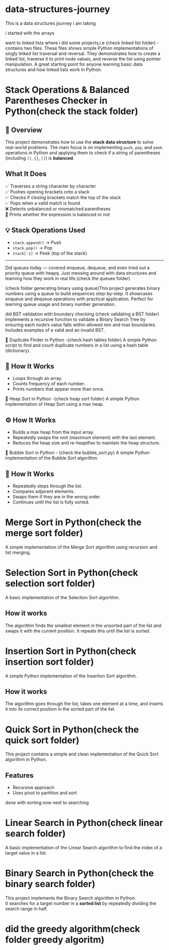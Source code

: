 # data-structures-journey
This is a data structures journey i am taking 


i started with the arrays 

went to linked lists where i did some projects,i.e (check linked list folder) - contains two files. These files shows simple Python implementations of singly linked list traversal and reversal. They demonstrates how to create a linked list, traverse it to print node values, and reverse the list using pointer manipulation. A great starting point for anyone learning basic data structures and how linked lists work in Python.


# Stack Operations & Balanced Parentheses Checker in Python(check the stack folder)

## 📌 Overview

This project demonstrates how to use the **stack data structure** to solve real-world problems. The main focus is on implementing `push`, `pop`, and `peek` operations in Python and applying them to check if a string of parentheses (including `()`, `{}`, `[]`) is **balanced**.
## What It Does
✅ Traverses a string character by character  
✅ Pushes opening brackets onto a stack  
✅ Checks if closing brackets match the top of the stack  
✅ Pops when a valid match is found  
❌ Detects unbalanced or mismatched parentheses  
🎉 Prints whether the expression is balanced or not
## 💡 Stack Operations Used
- `stack.append()` → Push  
- `stack.pop()` → Pop  
- `stack[-1]` → Peek (top of the stack)  

---



Did queues today — covered enqueue, dequeue, and even tried out a priority queue with heapq.
Just messing around with data structures and learning how they work in real life.(check the queues folder)



(check folder generating binary using queue)This project generates binary numbers using a queue to build sequences step-by-step.
It showcases enqueue and dequeue operations with practical application.
Perfect for learning queue usage and binary number generation.


did BST validation with boundary checking (check validating a BST folder)
Implements a recursive function to validate a Binary Search Tree by ensuring each node’s value falls within allowed min and max boundaries.  
Includes examples of a valid and an invalid BST.


🔁 Duplicate Finder in Python -(check hash tables folder)
A simple Python script to find and count duplicate numbers in a list using a hash table (dictionary).
## 🧠 How It Works
- Loops through an array.
- Counts frequency of each number.
- Prints numbers that appear more than once.




 🔺 Heap Sort in Python -(check heap sort folder)
A simple Python implementation of Heap Sort using a max heap.
## ⚙️ How It Works
- Builds a max heap from the input array.
- Repeatedly swaps the root (maximum element) with the last element.
- Reduces the heap size and re-heapifies to maintain the heap structure.



🔄 Bubble Sort in Python - (check the bubble_sort.py)
A simple Python implementation of the Bubble Sort algorithm.
## 🧠 How It Works
- Repeatedly steps through the list.
- Compares adjacent elements.
- Swaps them if they are in the wrong order.
- Continues until the list is fully sorted.



# Merge Sort in Python(check the merge sort folder)
A simple implementation of the Merge Sort algorithm using recursion and list merging.


# Selection Sort in Python(check selection sort folder)
A basic implementation of the Selection Sort algorithm.
## How it works
The algorithm finds the smallest element in the unsorted part of the list and swaps it with the current position. It repeats this until the list is sorted.


# Insertion Sort in Python(check insertion sort folder)
A simple Python implementation of the Insertion Sort algorithm.
## How it works
The algorithm goes through the list, takes one element at a time, and inserts it into its correct position in the sorted part of the list.


# Quick Sort in Python(check the quick sort folder)
This project contains a simple and clean implementation of the Quick Sort algorithm in Python.
## Features
- Recursive approach
- Uses pivot to partition and sort

done with sorting  now
next to searching 


# Linear Search in Python(check linear search folder)
A basic implementation of the Linear Search algorithm to find the index of a target value in a list.


# Binary Search in Python(check the binary search folder)
This project implements the Binary Search algorithm in Python.  
It searches for a target number in a **sorted list** by repeatedly dividing the search range in half.


# did the greedy algorithm(check folder greedy algoritm)